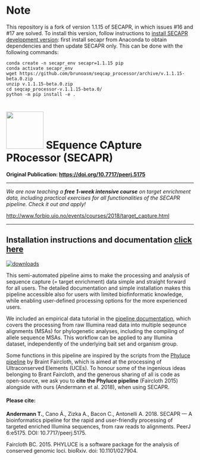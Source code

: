 # Note

This repository is a fork of version 1.1.15 of SECAPR, in which issues #16 and #17 are solved. 
To install this version, follow instructions to [install SECAPR development version](https://htmlpreview.github.io/?https://github.com/AntonelliLab/seqcap_processor/blob/master/docs/documentation/main_doc.html#5.-Install-SECAPR-development-version): first install secapr from Anaconda to obtain dependencies and then update SECAPR only. This can be done with the following commands:

```
conda create -n secapr_env secapr=1.1.15 pip
conda activate secapr_env 
wget https://github.com/brunoasm/seqcap_processor/archive/v.1.1.15-beta.0.zip
unzip v.1.1.15-beta.0.zip
cd seqcap_processor-v.1.1.15-beta.0/
python -m pip install -e .
```

# <img src="images/secapr_logo.png" width="100"> SEquence CApture PRocessor (SECAPR)

**Original Publication: https://doi.org/10.7717/peerj.5175**

___

*We are now teaching a **free 1-week intensive course** on target enrichment data, including practical exercises for all functionalities of the SECAPR pipeline. Check it out and apply!*

http://www.forbio.uio.no/events/courses/2018/target_capture.html

___

## Installation instructions and documentation [click here](./documentation.ipynb)

[![downloads](https://anaconda.org/bioconda/secapr/badges/downloads.svg)](http://bioconda.github.io/recipes/secapr/README.html)


This semi-automated pipeline aims to make the processing and analysis of sequence capture (= target enrichment) data simple and straight forward for all users. The detailed documentation and simple installation makes this pipeline accessible also for users with limited biofinformatic knowledge, while enabling user-defined processing options for the more experienced users.

We included an empirical data tutorial in the [pipeline documentation](./documentation.ipynb), which covers the processing from raw Illumina read data into multiple seqeunce alignments (MSAs) for phylogenetic analyses, including the compiling of allele sequence MSAs. This workflow can be applied to any Illumina dataset, independently of the underlying bait set and organism group.

Some functions in this pipeline are inspired by the scripts from the [Phyluce pipeline](https://github.com/faircloth-lab/phyluce) by Braint Faircloth, which is aimed at the processing of Ultraconserved Elements (UCEs). To honour some of the ingenious ideas belonging to Brant Faircloth, and the generous sharing of all is code as open-source, we ask you to **cite the Phyluce pipeline** (Faircloth 2015) alongside with ours (Andermann et al. 2018), when using SECAPR.  

#### Please cite:

**Andermann T.**, Cano Á., Zizka A., Bacon C., Antonelli A. 2018. SECAPR — A bioinformatics pipeline for the rapid and user-friendly processing of targeted enriched Illumina sequences, from raw reads to alignments. PeerJ 6:e5175. DOI: 10.7717/peerj.5175.

Faircloth BC. 2015. PHYLUCE is a software package for the analysis of conserved genomic loci. bioRxiv. doi: 10.1101/027904.
